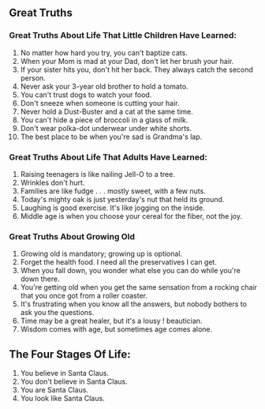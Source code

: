 <div id="wikitext">

<div style="display: none;">

Summary:a collection of great truths, somewhat humourous
Parent:(Main.)<span
class="wikiword">[HumourousStuff](http://wiki.tamouse.org?n=Main.HumourousStuff?action=print)</span>
<span
class="wikiword">[IncludeMe](http://wiki.tamouse.org?n=Main.IncludeMe?action=edit)[?](http://wiki.tamouse.org?n=Main.IncludeMe?action=edit)</span>:[HumourousStuff](http://wiki.tamouse.org?n=Main.HumourousStuff?action=print)
Categories:[Humour](http://wiki.tamouse.org?n=Category.Humour),
[Collections](http://wiki.tamouse.org?n=Category.Collections) Tags:
great truths

</div>

Great Truths
------------

### Great Truths About Life That Little Children Have Learned:

1.  No matter how hard you try, you can't baptize cats.
2.  When your Mom is mad at your Dad, don't let her brush your hair.
3.  If your sister hits you, don't hit her back. They always catch the
    second person.
4.  Never ask your 3-year old brother to hold a tomato.
5.  You can't trust dogs to watch your food.
6.  Don't sneeze when someone is cutting your hair.
7.  Never hold a Dust-Buster and a cat at the same time.
8.  You can't hide a piece of broccoli in a glass of milk.
9.  Don't wear polka-dot underwear under white shorts.
10. The best place to be when you're sad is Grandma's lap.

<div class="vspace">

</div>

### Great Truths About Life That Adults Have Learned:

1.  Raising teenagers is like nailing Jell-O to a tree.
2.  Wrinkles don't hurt.
3.  Families are like fudge . . . mostly sweet, with a few nuts.
4.  Today's mighty oak is just yesterday's nut that held its ground.
5.  Laughing is good exercise. It's like jogging on the inside.
6.  Middle age is when you choose your cereal for the fiber, not the
    joy.

<div class="vspace">

</div>

### Great Truths About Growing Old

1.  Growing old is mandatory; growing up is optional.
2.  Forget the health food. I need all the preservatives I can get.
3.  When you fall down, you wonder what else you can do while you're
    down there.
4.  You're getting old when you get the same sensation from a rocking
    chair that you once got from a roller coaster.
5.  It's frustrating when you know all the answers, but nobody bothers
    to ask you the questions.
6.  Time may be a great healer, but it's a lousy ! beautician.
7.  Wisdom comes with age, but sometimes age comes alone.

<div class="vspace">

</div>

The Four Stages Of Life:
------------------------

1.  You believe in Santa Claus.
2.  You don't believe in Santa Claus.
3.  You are Santa Claus.
4.  You look like Santa Claus.

<div class="vspace">

</div>

</div>
